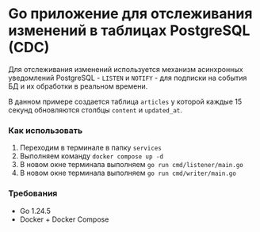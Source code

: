 # Go приложение для отслеживания изменений в таблицах PostgreSQL (CDC)

Для отслеживания изменений используется механизм асинхронных уведомлений PostgreSQL - `LISTEN` и `NOTIFY` - для подписки на события БД и их обработки в реальном времени.

В данном примере создается таблица `articles` у которой каждые 15 секунд обновляются столбцы `content` и `updated_at`.

### Как использовать

1. Переходим в терминале в папку `services`
2. Выполняем команду `docker compose up -d`
3. В новом окне терминала выполняем `go run cmd/listener/main.go`
4. В новом окне терминала выполняем `go run cmd/writer/main.go`

### Требования

- Go 1.24.5
- Docker + Docker Compose
